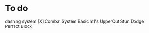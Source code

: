 # To do
dashing system [X]
Combat System
    Basic m1's
    UpperCut
    Stun
    Dodge
    Perfect Block
    